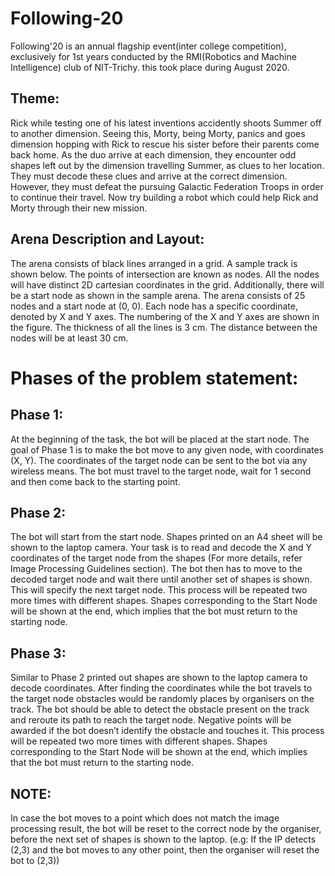 # Following-20

 Following'20 is an annual flagship event(inter college competition), exclusively for 1st years conducted by the RMI(Robotics and Machine Intelligence) club of NIT-Trichy.
this took place during August 2020.

## Theme:

Rick while testing one of his latest inventions accidently shoots Summer off to another dimension. Seeing this, Morty, being Morty, panics and goes dimension hopping with Rick to rescue his sister before their parents come back home. As the duo arrive at each dimension, they encounter odd shapes left out by the dimension travelling Summer, as clues to her location. They must decode these clues and arrive at the correct dimension. However, they must defeat the pursuing Galactic Federation Troops in order to continue their travel. Now try building a robot which could help Rick and Morty through their new mission.

## Arena Description and Layout:

The arena consists of black lines arranged in a grid. A sample track is shown below. The points of intersection are known as nodes. All the nodes will have distinct 2D cartesian coordinates in the grid. Additionally, there will be a start node as shown in the sample arena. The arena consists of 25 nodes and a start node at (0, 0). Each node has a specific coordinate, denoted by X and Y axes. The numbering of the X and Y axes are shown in the figure. The thickness of all the lines is 3 cm. The distance between the nodes will be at least 30 cm.

# Phases of the problem statement:

## Phase 1:

At the beginning of the task, the bot will be placed at the start node. The goal of Phase 1 is to make the bot move to any given node, with coordinates (X, Y). The coordinates of the target node can be sent to the bot via any wireless means. The bot must travel to the target node, wait for 1 second and then come back to the starting point.

## Phase 2:

The bot will start from the start node. Shapes printed on an A4 sheet will be shown to the laptop camera. Your task is to read and decode the X and Y coordinates of the target node from the shapes (For more details, refer Image Processing Guidelines section). The bot then has to move to the decoded target node and wait there until another set of shapes is shown. This will specify the next target node.
This process will be repeated two more times with different shapes. Shapes corresponding to the Start Node will be shown at the end, which implies that the bot must return to the starting node.

## Phase 3:

Similar to Phase 2 printed out shapes are shown to the laptop camera to decode coordinates. After finding the coordinates while the bot travels to the target node obstacles would be randomly places by organisers on the track. The bot should be able to detect the obstacle present on the track and reroute its path to reach the target node. Negative points will be awarded if the bot doesn’t identify the obstacle and touches it.
This process will be repeated two more times with different shapes. Shapes corresponding to the Start Node will be shown at the end, which implies that the bot must return to the starting node.

## NOTE:

In case the bot moves to a point which does not match the image processing result, the bot will be reset to the correct node by the organiser, before the next set of shapes is shown to the laptop. (e.g: If the IP detects (2,3) and the bot moves to any other point, then the organiser will reset the bot to (2,3))

